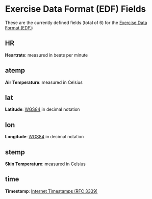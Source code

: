 Exercise Data Format (EDF) Fields
=================================


These are the currently defined fields (total of 6) for the [Exercise Data Format (EDF)](./):

HR
----------

**Heartrate**: measured in beats per minute


atemp
----------

**Air Temperature**: measured in Celsius


lat
----------

**Latitude**: [WGS84](http://en.wikipedia.org/wiki/World_Geodetic_System#A_new_World_Geodetic_System:_WGS_84) in decimal notation


lon
----------

**Longitude**: [WGS84](http://en.wikipedia.org/wiki/World_Geodetic_System#A_new_World_Geodetic_System:_WGS_84) in decimal notation


stemp
----------

**Skin Temperature**: measured in Celsius


time
----------

**Timestamp**: [Internet Timestamps (RFC 3339)](https://tools.ietf.org/html/rfc3339)


